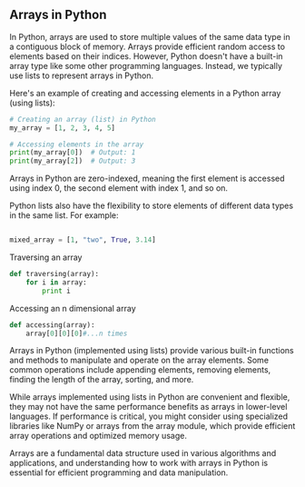 ## Arrays in Python

In Python, arrays are used to store multiple values of the same data type in a contiguous block of memory. Arrays provide efficient random access to elements based on their indices. However, Python doesn't have a built-in array type like some other programming languages. Instead, we typically use lists to represent arrays in Python.

Here's an example of creating and accessing elements in a Python array (using lists):

```python
# Creating an array (list) in Python
my_array = [1, 2, 3, 4, 5]

# Accessing elements in the array
print(my_array[0])  # Output: 1
print(my_array[2])  # Output: 3
```



Arrays in Python are zero-indexed, meaning the first element is accessed using index 0, the second element with index 1, and so on.

Python lists also have the flexibility to store elements of different data types in the same list. For example:

```python

mixed_array = [1, "two", True, 3.14]
```

Traversing an array
```python
def traversing(array):
    for i in array:
        print i
```
Accessing an n dimensional array
```python
def accessing(array):
    array[0][0][0]#...n times
```
Arrays in Python (implemented using lists) provide various built-in functions and methods to manipulate and operate on the array elements. Some common operations include appending elements, removing elements, finding the length of the array, sorting, and more.

While arrays implemented using lists in Python are convenient and flexible, they may not have the same performance benefits as arrays in lower-level languages. If performance is critical, you might consider using specialized libraries like NumPy or arrays from the array module, which provide efficient array operations and optimized memory usage.

Arrays are a fundamental data structure used in various algorithms and applications, and understanding how to work with arrays in Python is essential for efficient programming and data manipulation.


